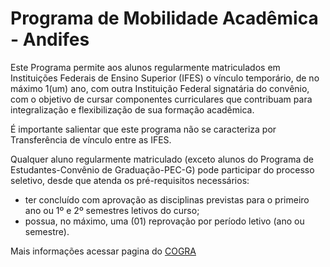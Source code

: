 # Programa de Mobilidade Acadêmica - Andifes

Este Programa permite aos alunos regularmente matriculados em Instituições Federais de Ensino Superior (IFES) o vínculo temporário, de no máximo 1(um) ano, com outra Instituição Federal signatária do convênio, com o objetivo de cursar componentes curriculares que contribuam para integralização e flexibilização de sua formação acadêmica.

É importante salientar que este programa não se caracteriza por Transferência de vínculo
entre as IFES.

Qualquer aluno regularmente matriculado (exceto alunos do Programa de Estudantes-Convênio de Graduação-PEC-G) pode participar do processo seletivo, desde que atenda os pré-requisitos necessários:
- ter concluído com aprovação as disciplinas previstas para o primeiro ano ou 1º e 2º semestres
letivos do curso;
- possua, no máximo, uma (01) reprovação por período letivo (ano ou semestre).

Mais informações acessar pagina do [COGRA](https://github.com/diegomcarvalho/websitedepes/assets/154523301/df9635c5-f65e-41da-8acd-f82b7c2779d9)
